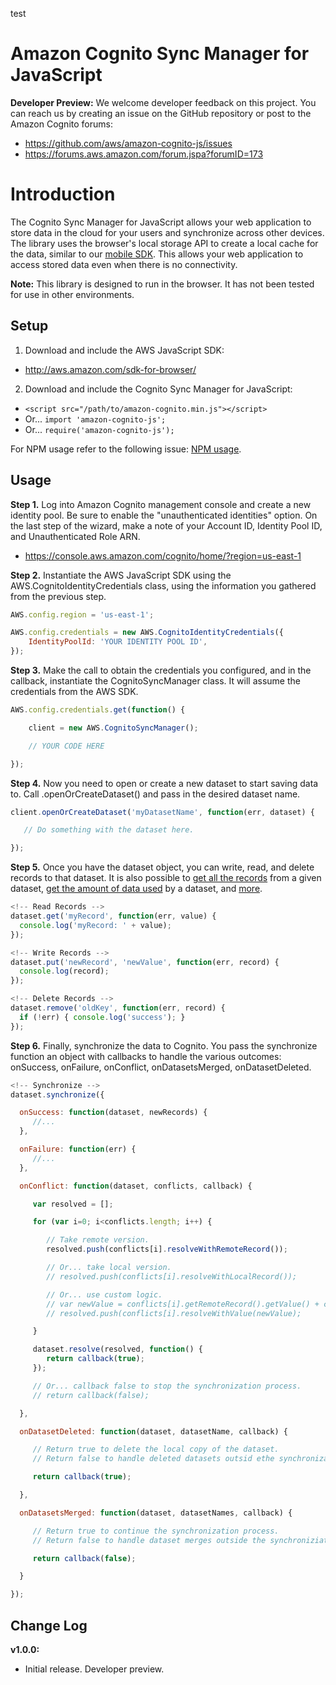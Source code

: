 test    
# Amazon Cognito Sync Manager for JavaScript

**Developer Preview:** We welcome developer feedback on this project. You can reach us by creating an issue on the GitHub repository or post to the Amazon Cognito forums:

* https://github.com/aws/amazon-cognito-js/issues
* https://forums.aws.amazon.com/forum.jspa?forumID=173

Introduction
============

The Cognito Sync Manager for JavaScript allows your web application to store data in the cloud for your users and
synchronize across other devices. The library uses the browser's local storage API to create a local cache for the
data, similar to our [mobile SDK](http://aws.amazon.com/mobile/sdk/). This allows your web application to access stored data even when there is no
connectivity.

**Note:** This library is designed to run in the browser. It has not been tested for use in other environments.

## Setup

1. Download and include the AWS JavaScript SDK:
  * http://aws.amazon.com/sdk-for-browser/

2. Download and include the Cognito Sync Manager for JavaScript:
  * `<script src="/path/to/amazon-cognito.min.js"></script>`
  * Or... `import 'amazon-cognito-js';`
  * Or... `require('amazon-cognito-js');`

For NPM usage refer to the following issue: [NPM usage](https://github.com/aws/amazon-cognito-js/issues/40).

## Usage

**Step 1.** Log into Amazon Cognito management console and create a new identity pool. Be sure to enable the "unauthenticated
identities" option. On the last step of the wizard, make a note of your Account ID, Identity Pool ID, and
Unauthenticated Role ARN.

* https://console.aws.amazon.com/cognito/home/?region=us-east-1

**Step 2.** Instantiate the AWS JavaScript SDK using the AWS.CognitoIdentityCredentials class, using the information you
gathered from the previous step.

```javascript
AWS.config.region = 'us-east-1';

AWS.config.credentials = new AWS.CognitoIdentityCredentials({
    IdentityPoolId: 'YOUR IDENTITY POOL ID',
});
```

**Step 3.** Make the call to obtain the credentials you configured, and in the callback, instantiate the CognitoSyncManager
class. It will assume the credentials from the AWS SDK.

```javascript
AWS.config.credentials.get(function() {

    client = new AWS.CognitoSyncManager();

    // YOUR CODE HERE

});
```

**Step 4.** Now you need to open or create a new dataset to start saving data to. Call .openOrCreateDataset() and pass in the
desired dataset name.

```javascript
client.openOrCreateDataset('myDatasetName', function(err, dataset) {

   // Do something with the dataset here.

});
```

**Step 5.** Once you have the dataset object, you can write, read, and delete records to that dataset. It is also possible to [get all the records](https://github.com/raptortech-js/amazon-cognito-js/blob/master/src/CognitoSyncDataset.js#L93) from a given dataset, [get the amount of data used](https://github.com/raptortech-js/amazon-cognito-js/blob/master/src/CognitoSyncDataset.js#L102) by a dataset, and [more](https://github.com/raptortech-js/amazon-cognito-js/blob/master/src/CognitoSyncDataset.js).

```javascript
<!-- Read Records -->
dataset.get('myRecord', function(err, value) {
  console.log('myRecord: ' + value);
});

<!-- Write Records -->
dataset.put('newRecord', 'newValue', function(err, record) {
  console.log(record);
});

<!-- Delete Records -->
dataset.remove('oldKey', function(err, record) {
  if (!err) { console.log('success'); }
});
```

**Step 6.** Finally, synchronize the data to Cognito. You pass the synchronize function an object with callbacks to handle the
various outcomes: onSuccess, onFailure, onConflict, onDatasetsMerged, onDatasetDeleted.

```javascript
<!-- Synchronize -->
dataset.synchronize({

  onSuccess: function(dataset, newRecords) {
     //...
  },

  onFailure: function(err) {
     //...
  },

  onConflict: function(dataset, conflicts, callback) {

     var resolved = [];

     for (var i=0; i<conflicts.length; i++) {

        // Take remote version.
        resolved.push(conflicts[i].resolveWithRemoteRecord());

        // Or... take local version.
        // resolved.push(conflicts[i].resolveWithLocalRecord());

        // Or... use custom logic.
        // var newValue = conflicts[i].getRemoteRecord().getValue() + conflicts[i].getLocalRecord().getValue();
        // resolved.push(conflicts[i].resolveWithValue(newValue);

     }

     dataset.resolve(resolved, function() {
        return callback(true);
     });

     // Or... callback false to stop the synchronization process.
     // return callback(false);

  },

  onDatasetDeleted: function(dataset, datasetName, callback) {

     // Return true to delete the local copy of the dataset.
     // Return false to handle deleted datasets outsid ethe synchronization callback.

     return callback(true);

  },

  onDatasetsMerged: function(dataset, datasetNames, callback) {

     // Return true to continue the synchronization process.
     // Return false to handle dataset merges outside the synchroniziation callback.

     return callback(false);

  }

});
```

## Change Log

**v1.0.0:**
* Initial release. Developer preview.

